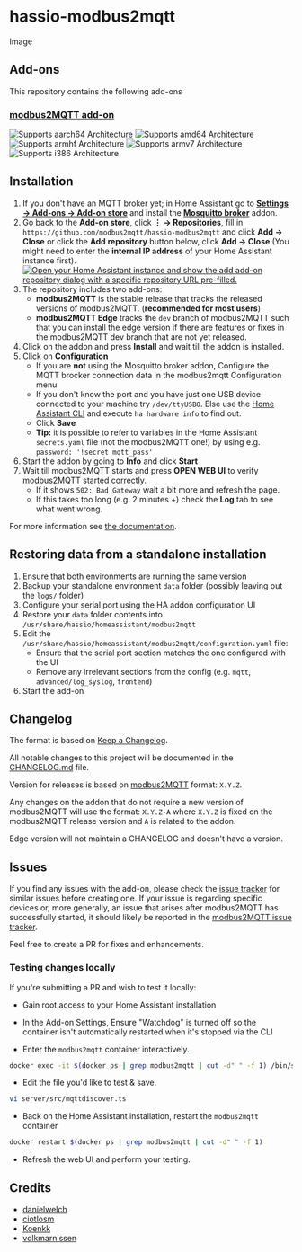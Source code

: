 # hassio-modbus2mqtt

Image

## Add-ons

This repository contains the following add-ons

### [modbus2MQTT add-on](./modbus2mqtt)

![Supports aarch64 Architecture][aarch64-shield]
![Supports amd64 Architecture][amd64-shield]
![Supports armhf Architecture][armhf-shield]
![Supports armv7 Architecture][armv7-shield]
![Supports i386 Architecture][i386-shield]


## Installation
1. If you don't have an MQTT broker yet; in Home Assistant go to **[Settings → Add-ons → Add-on store](https://my.home-assistant.io/redirect/supervisor_store/)** and install the **[Mosquitto broker](https://my.home-assistant.io/redirect/supervisor_addon/?addon=core_mosquitto)** addon.
1. Go back to the **Add-on store**, click **⋮ → Repositories**, fill in</br>  `https://github.com/modbus2mqtt/hassio-modbus2mqtt` and click **Add → Close** or click the **Add repository** button below, click **Add → Close** (You might need to enter the **internal IP address** of your Home Assistant instance first).  
[![Open your Home Assistant instance and show the add add-on repository dialog with a specific repository URL pre-filled.](https://my.home-assistant.io/badges/supervisor_add_addon_repository.svg)](https://my.home-assistant.io/redirect/supervisor_add_addon_repository/?repository_url=https%3A%2F%2Fgithub.com%2Fmodbus2mqtt%2Fhassio-modbus2mqtt)
3. The repository includes two add-ons:
    - **modbus2MQTT** is the stable release that tracks the released versions of modbus2MQTT. (**recommended for most users**)
    - **modbus2MQTT Edge** tracks the `dev` branch of modbus2MQTT such that you can install the edge version if there are features or fixes in the modbus2MQTT dev branch that are not yet released.
4. Click on the addon and press **Install** and wait till the addon is installed.
5. Click on **Configuration**
    - If you are **not** using the Mosquitto broker addon, Configure the MQTT brocker connection data in the modbus2mqtt Configuration menu 
    - If you don't know the port and you have just one USB device connected to your machine try `/dev/ttyUSB0`. Else use the [Home Assistant CLI](https://www.home-assistant.io/common-tasks/os#home-assistant-via-the-command-line) and execute `ha hardware info` to find out. 
    - Click **Save**
    - **Tip:** it is possible to refer to variables in the Home Assistant `secrets.yaml` file (not the modbus2MQTT one!) by using e.g. `password: '!secret mqtt_pass'`
1. Start the addon by going to **Info** and click **Start**
1. Wait till modbus2MQTT starts and press **OPEN WEB UI** to verify modbus2MQTT started correctly.
    - If it shows `502: Bad Gateway` wait a bit more and refresh the page.
    - If this takes too long (e.g. 2 minutes +) check the **Log** tab to see what went wrong.

For more information see [the documentation](https://github.com/modbus2mqtt/hassio-modbus2mqtt/blob/master/modbus2mqtt/DOCS.md).

## Restoring data from a standalone installation

1. Ensure that both environments are running the same version
1. Backup your standalone environment `data` folder (possibly leaving out the `logs/` folder)
1. Configure your serial port using the HA addon configuration UI
1. Restore your `data` folder contents into `/usr/share/hassio/homeassistant/modbus2mqtt`
1. Edit the `/usr/share/hassio/homeassistant/modbus2mqtt/configuration.yaml` file:
    - Ensure that the serial port section matches the one configured with the UI
    - Remove any irrelevant sections from the config (e.g. `mqtt`, `advanced/log_syslog`, `frontend`)
1. Start the add-on

## Changelog
The format is based on [Keep a Changelog](http://keepachangelog.com/en/1.0.0/).

All notable changes to this project will be documented in the [CHANGELOG.md](modbus2mqtt/CHANGELOG.md) file.

Version for releases is based on [modbus2MQTT](https://github.com/modbus2mqtt/modbus2mqtt) format: `X.Y.Z`.

Any changes on the addon that do not require a new version of modbus2MQTT will use the format: `X.Y.Z-A` where `X.Y.Z` is fixed on the modbus2MQTT release version and `A` is related to the addon.

Edge version will not maintain a CHANGELOG and doesn't have a version.

## Issues
If you find any issues with the add-on, please check the [issue tracker](https://github.com/modbus2mqtt/hassio-modbus2mqtt/issues) for similar issues before creating one. If your issue is regarding specific devices or, more generally, an issue that arises after modbus2MQTT has successfully started, it should likely be reported in the [modbus2MQTT issue tracker](https://github.com/Koenkk/modbus2mqtt/issues).

Feel free to create a PR for fixes and enhancements. 

### Testing changes locally

If you're submitting a PR and wish to test it locally:
- Gain root access to your Home Assistant installation
- In the Add-on Settings, Ensure "Watchdog" is turned off so the container isn't automatically restarted when it's stopped via the CLI

- Enter the `modbus2mqtt` container interactively.
```sh
docker exec -it $(docker ps | grep modbus2mqtt | cut -d" " -f 1) /bin/sh
```
- Edit the file you'd like to test & save. 
```sh
vi server/src/mqttdiscover.ts
```
- Back on the Home Assistant installation, restart the `modbus2mqtt` container
```sh
docker restart $(docker ps | grep modbus2mqtt | cut -d" " -f 1)
```
- Refresh the web UI and perform your testing.

## Credits
- [danielwelch](https://github.com/danielwelch)
- [ciotlosm](https://github.com/ciotlosm)
- [Koenkk](https://github.com/Koenkk)
- [volkmarnissen](https://github.com/volkmarnissen)

[aarch64-shield]: https://img.shields.io/badge/aarch64-yes-green.svg
[amd64-shield]: https://img.shields.io/badge/amd64-yes-green.svg
[armhf-shield]: https://img.shields.io/badge/armhf-yes-green.svg
[armv7-shield]: https://img.shields.io/badge/armv7-yes-green.svg
[i386-shield]: https://img.shields.io/badge/i386-yes-green.svg